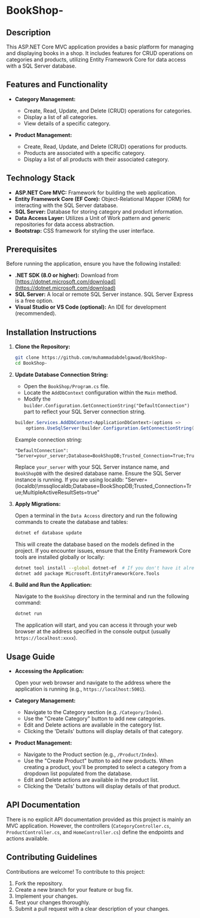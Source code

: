 # BookShop-

## Description

This ASP.NET Core MVC application provides a basic platform for managing and displaying books in a shop.  It includes features for CRUD operations on categories and products, utilizing Entity Framework Core for data access with a SQL Server database.

## Features and Functionality

*   **Category Management:**
    *   Create, Read, Update, and Delete (CRUD) operations for categories.
    *   Display a list of all categories.
    *   View details of a specific category.

*   **Product Management:**
    *   Create, Read, Update, and Delete (CRUD) operations for products.
    *   Products are associated with a specific category.
    *   Display a list of all products with their associated category.

## Technology Stack

*   **ASP.NET Core MVC:**  Framework for building the web application.
*   **Entity Framework Core (EF Core):** Object-Relational Mapper (ORM) for interacting with the SQL Server database.
*   **SQL Server:**  Database for storing category and product information.
*   **Data Access Layer:** Utilizes a Unit of Work pattern and generic repositories for data access abstraction.
*   **Bootstrap:** CSS framework for styling the user interface.

## Prerequisites

Before running the application, ensure you have the following installed:

*   **.NET SDK (8.0 or higher):**  Download from [https://dotnet.microsoft.com/download](https://dotnet.microsoft.com/download)
*   **SQL Server:**  A local or remote SQL Server instance.  SQL Server Express is a free option.
*   **Visual Studio or VS Code (optional):**  An IDE for development (recommended).

## Installation Instructions

1.  **Clone the Repository:**

    ```bash
    git clone https://github.com/muhammadabdelgawad/BookShop-
    cd BookShop-
    ```

2.  **Update Database Connection String:**

    *   Open the `BookShop/Program.cs` file.
    *   Locate the `AddDbContext` configuration within the `Main` method.
    *   Modify the `builder.Configuration.GetConnectionString("DefaultConnection")` part to reflect your SQL Server connection string.

    ```csharp
    builder.Services.AddDbContext<ApplicationDbContext>(options =>
        options.UseSqlServer(builder.Configuration.GetConnectionString("DefaultConnection")));
    ```

    Example connection string:

    ```
    "DefaultConnection": "Server=your_server;Database=BookShopDB;Trusted_Connection=True;TrustServerCertificate=True"
    ```

    Replace `your_server` with your SQL Server instance name, and `BookShopDB` with the desired database name.  Ensure the SQL Server instance is running. If you are using localdb:  "Server=(localdb)\mssqllocaldb;Database=BookShopDB;Trusted_Connection=True;MultipleActiveResultSets=true"

3.  **Apply Migrations:**

    Open a terminal in the `Data Access` directory and run the following commands to create the database and tables:

    ```bash
    dotnet ef database update
    ```

    This will create the database based on the models defined in the project. If you encounter issues, ensure that the Entity Framework Core tools are installed globally or locally:

    ```bash
    dotnet tool install --global dotnet-ef  # If you don't have it already
    dotnet add package Microsoft.EntityFrameworkCore.Tools
    ```

4.  **Build and Run the Application:**

    Navigate to the `BookShop` directory in the terminal and run the following command:

    ```bash
    dotnet run
    ```

    The application will start, and you can access it through your web browser at the address specified in the console output (usually `https://localhost:xxxx`).

## Usage Guide

*   **Accessing the Application:**

    Open your web browser and navigate to the address where the application is running (e.g., `https://localhost:5001`).

*   **Category Management:**

    *   Navigate to the Category section (e.g. `/Category/Index`).
    *   Use the "Create Category" button to add new categories.
    *   Edit and Delete actions are available in the category list.
    *   Clicking the 'Details' buttons will display details of that category.

*   **Product Management:**

    *   Navigate to the Product section (e.g., `/Product/Index`).
    *   Use the "Create Product" button to add new products. When creating a product, you'll be prompted to select a category from a dropdown list populated from the database.
    *   Edit and Delete actions are available in the product list.
    *   Clicking the 'Details' buttons will display details of that product.

## API Documentation

There is no explicit API documentation provided as this project is mainly an MVC application. However, the controllers (`CategoryController.cs`, `ProductController.cs`, and `HomeController.cs`) define the endpoints and actions available.

## Contributing Guidelines

Contributions are welcome! To contribute to this project:

1.  Fork the repository.
2.  Create a new branch for your feature or bug fix.
3.  Implement your changes.
4.  Test your changes thoroughly.
5.  Submit a pull request with a clear description of your changes.





